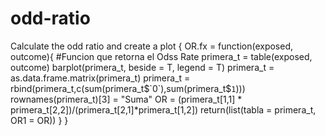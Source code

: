 # odd-ratio
Calculate the odd ratio and create a plot
{
OR.fx = function(exposed, outcome){ #Funcion que retorna el Odss Rate
        primera_t = table(exposed, outcome)
        barplot(primera_t, beside = T, legend = T)
    primera_t = as.data.frame.matrix(primera_t)
    primera_t = rbind(primera_t,c(sum(primera_t$`0`),sum(primera_t$`1`)))
    rownames(primera_t)[3] = "Suma"
    OR = (primera_t[1,1] * primera_t[2,2])/(primera_t[2,1]*primera_t[1,2])
    return(list(tabla = primera_t, OR1 = OR))
}
}
